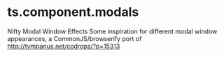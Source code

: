 # ts.component.modals
Nifty Modal Window Effects Some inspiration for different modal window appearances, a CommonJS/browserify port of http://tympanus.net/codrops/?p=15313
